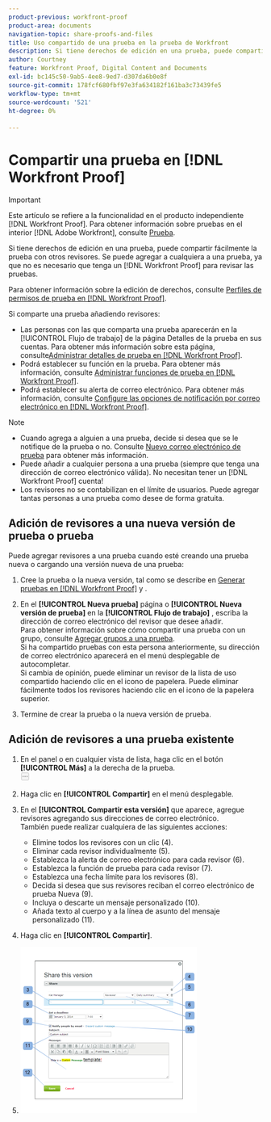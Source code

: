 ```yaml
---
product-previous: workfront-proof
product-area: documents
navigation-topic: share-proofs-and-files
title: Uso compartido de una prueba en la prueba de Workfront
description: Si tiene derechos de edición en una prueba, puede compartir fácilmente la prueba con otros revisores. Se puede agregar a cualquiera a una prueba, ya que no es necesario que tenga un [!DNL Workfront Proof] para revisar las pruebas.
author: Courtney
feature: Workfront Proof, Digital Content and Documents
exl-id: bc145c50-9ab5-4ee8-9ed7-d307da6b0e8f
source-git-commit: 178fcf680fbf97e3fa634182f161ba3c73439fe5
workflow-type: tm+mt
source-wordcount: '521'
ht-degree: 0%

---
```


# Compartir una prueba en [!DNL Workfront Proof]

>[!IMPORTANT]
>
>Este artículo se refiere a la funcionalidad en el producto independiente [!DNL Workfront Proof]. Para obtener información sobre pruebas en el interior [!DNL Adobe Workfront], consulte [Prueba](../../../review-and-approve-work/proofing/proofing.md).

Si tiene derechos de edición en una prueba, puede compartir fácilmente la prueba con otros revisores. Se puede agregar a cualquiera a una prueba, ya que no es necesario que tenga un [!DNL Workfront Proof] para revisar las pruebas.

Para obtener información sobre la edición de derechos, consulte [Perfiles de permisos de prueba en [!DNL Workfront Proof]](../../../workfront-proof/wp-acct-admin/account-settings/proof-perm-profiles-in-wp.md).

Si comparte una prueba añadiendo revisores:

* Las personas con las que comparta una prueba aparecerán en la [!UICONTROL Flujo de trabajo] de la página Detalles de la prueba en sus cuentas. Para obtener más información sobre esta página, consulte[Administrar detalles de prueba en [!DNL Workfront Proof]](../../../workfront-proof/wp-work-proofsfiles/manage-your-work/manage-proof-details.md).
* Podrá establecer su función en la prueba. Para obtener más información, consulte [Administrar funciones de prueba en [!DNL Workfront Proof]](../../../workfront-proof/wp-work-proofsfiles/share-proofs-and-files/manage-proof-roles.md).
* Podrá establecer su alerta de correo electrónico. Para obtener más información, consulte [Configure las opciones de notificación por correo electrónico en [!DNL Workfront Proof]](../../../workfront-proof/wp-emailsntfctns/email-alerts/config-email-notification-settings-wp.md).

>[!NOTE]
>
>* Cuando agrega a alguien a una prueba, decide si desea que se le notifique de la prueba o no. Consulte [Nuevo correo electrónico de prueba](../../../workfront-proof/wp-emailsntfctns/proof-notifications-and-reminders/new-proof-email.md) para obtener más información.
>* Puede añadir a cualquier persona a una prueba (siempre que tenga una dirección de correo electrónico válida). No necesitan tener un [!DNL Workfront Proof] cuenta!
>* Los revisores no se contabilizan en el límite de usuarios. Puede agregar tantas personas a una prueba como desee de forma gratuita.
>




## Adición de revisores a una nueva versión de prueba o prueba

Puede agregar revisores a una prueba cuando esté creando una prueba nueva o cargando una versión nueva de una prueba:

1. Cree la prueba o la nueva versión, tal como se describe en [Generar pruebas en [!DNL Workfront Proof]](../../../workfront-proof/wp-work-proofsfiles/create-proofs-and-files/generate-proofs.md) y .
1. En el **[!UICONTROL Nueva prueba]** página o **[!UICONTROL Nueva versión de prueba]** en la **[!UICONTROL Flujo de trabajo]** , escriba la dirección de correo electrónico del revisor que desee añadir.\
   Para obtener información sobre cómo compartir una prueba con un grupo, consulte [Agregar grupos a una prueba](../../../workfront-proof/wp-mnguserscontacts/groups/add-groups.md).\
   Si ha compartido pruebas con esta persona anteriormente, su dirección de correo electrónico aparecerá en el menú desplegable de autocompletar.\
   Si cambia de opinión, puede eliminar un revisor de la lista de uso compartido haciendo clic en el icono de papelera. Puede eliminar fácilmente todos los revisores haciendo clic en el icono de la papelera superior.

1. Termine de crear la prueba o la nueva versión de prueba.

## Adición de revisores a una prueba existente

1. En el panel o en cualquier vista de lista, haga clic en el botón **[!UICONTROL Más]** a la derecha de la prueba.\
   ![](assets/more-button-small.png)

1. Haga clic en **[!UICONTROL Compartir]** en el menú desplegable.
1. En el **[!UICONTROL Compartir esta versión]** que aparece, agregue revisores agregando sus direcciones de correo electrónico.\
   También puede realizar cualquiera de las siguientes acciones:

   * Elimine todos los revisores con un clic (4).
   * Eliminar cada revisor individualmente (5).
   * Establezca la alerta de correo electrónico para cada revisor (6).
   * Establezca la función de prueba para cada revisor (7).
   * Establezca una fecha límite para los revisores (8).
   * Decida si desea que sus revisores reciban el correo electrónico de prueba Nueva (9).
   * Incluya o descarte un mensaje personalizado (10).
   * Añada texto al cuerpo y a la línea de asunto del mensaje personalizado (11).

1. Haga clic en **[!UICONTROL Compartir]**.
1. ![Share_this_version_page.png](assets/share-this-version-page-350x330.png)

